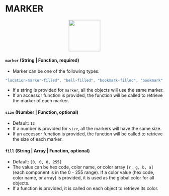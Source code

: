 # MARKER

<p align="center">
  <img src="/graph.gl/images/node-styles/marker.png" height="100" />
</p>

#### `marker` (String | Function, required)
- Marker can be one of the following types:
```js
"location-marker-filled", "bell-filled", "bookmark-filled", "bookmark", "cd-filled", "cd", "checkmark", "circle-check-filled", "circle-check", "circle-filled", "circle-i-filled", "circle-i", "circle-minus-filled", "circle-minus", "circle-plus-filled", "circle-plus", "circle-questionmark-filled", "circle-questionmark", "circle-slash-filled", "circle-slash", "circle-x-filled", "circle-x", "circle", "diamond-filled", "diamond", "flag-filled", "flag", "gear", "heart-filled", "heart", "bell", "location-marker", "octagonal-star-filled", "octagonal-star", "person-filled", "person", "pin-filled", "pin", "plus-small", "plus", "rectangle-filled", "rectangle", "star-filled", "star", "tag-filled", "tag", "thumb-down-filled", "thumb-down", "thumb-up", "thumb_up-filled", "triangle-down-filled", "triangle-down", "triangle-left-filled", "triangle-left", "triangle-right-filled", "triangle-right", "triangle-up-filled", "triangle-up", "x-small", "x"
```
- If a string is provided for `marker`, all the objects will use the same marker.
- If an accessor function is provided, the function will be called to retrieve the marker of each marker.

#### `size` (Number | Function, optional)
- Default: `12`
- If a number is provided for `size`, all the markers will have the same size.
- If an accessor function is provided, the function will be called to retrieve the size of each marker.

#### `fill` (String | Array | Function, optional)
- Default: `[0, 0, 0, 255]`
- The value can be hex code, color name, or color array `[r, g, b, a]` (each component is in the 0 - 255 range).
If a color value (hex code, color name, or array) is provided, it is used as the global color for all objects.
- If a function is provided, it is called on each object to retrieve its color.
